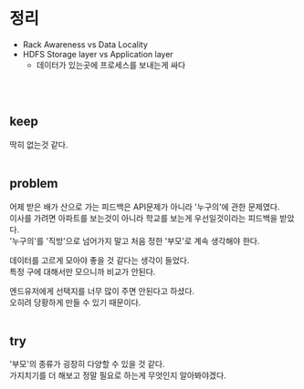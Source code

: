 # 정리

- Rack Awareness vs Data Locality
- HDFS Storage layer vs Application layer
  - 데이터가 있는곳에 프로세스를 보내는게 싸다

<br>
<br>

## keep

딱히 없는것 같다.
<br>
<br>

## problem

어제 받은 배가 산으로 가는 피드백은 API문제가 아니라 '누구의'에 관한 문제였다.<br>
이사를 가려면 아파트를 보는것이 아니라 학교를 보는게 우선일것이라는 피드백을 받았다.<br>
'누구의'를 '직방'으로 넘어가지 말고 처음 정한 '부모'로 계속 생각해야 한다.

데이터를 고르게 모아야 좋을 것 같다는 생각이 들었다.<br>
특정 구에 대해서만 모으니까 비교가 안된다.

엔드유저에게 선택지를 너무 많이 주면 안된다고 하셨다.<br>
오히려 당황하게 만들 수 있기 때문이다.
<br>
<br>

## try

'부모'의 종류가 굉장히 다양할 수 있을 것 같다.<br>
가지치기를 더 해보고 정말 필요로 하는게 무엇인지 알아봐야겠다.
<br>
<br>
